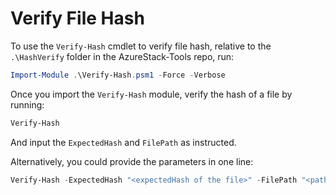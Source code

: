# Verify File Hash

To use the `Verify-Hash` cmdlet to verify file hash, relative to the `.\HashVerify` folder in the AzureStack-Tools repo, run:

```powershell
Import-Module .\Verify-Hash.psm1 -Force -Verbose
```

Once you import the `Verify-Hash` module, verify the hash of a file by running: 
 
```powershell
Verify-Hash
```
And input the `ExpectedHash` and `FilePath` as instructed. 
 
Alternatively, you could provide the parameters in one line:
```powershell
Verify-Hash -ExpectedHash "<expectedHash of the file>" -FilePath "<path to the file>"
```


